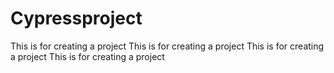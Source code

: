 # Cypressproject
This is for creating a project
This is for creating a project
This is for creating a project
This is for creating a project


